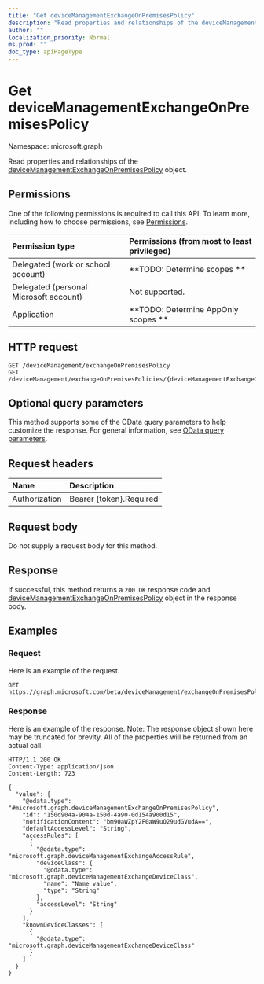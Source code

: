 ```yaml
---
title: "Get deviceManagementExchangeOnPremisesPolicy"
description: "Read properties and relationships of the deviceManagementExchangeOnPremisesPolicy object."
author: ""
localization_priority: Normal
ms.prod: ""
doc_type: apiPageType
---
```


# Get deviceManagementExchangeOnPremisesPolicy

Namespace: microsoft.graph

Read properties and relationships of the [deviceManagementExchangeOnPremisesPolicy](../resources/devicemanagementexchangeonpremisespolicy.md) object.

## Permissions
One of the following permissions is required to call this API. To learn more, including how to choose permissions, see [Permissions](/concepts/permissions-reference.md).

|Permission type|Permissions (from most to least privileged)|
|:---|:---|
|Delegated (work or school account)|**TODO: Determine scopes **|
|Delegated (personal Microsoft account)|Not supported.|
|Application|**TODO: Determine AppOnly scopes **|

## HTTP request
<!-- {
  "blockType": "ignored"
}
-->
``` http
GET /deviceManagement/exchangeOnPremisesPolicy
GET /deviceManagement/exchangeOnPremisesPolicies/{deviceManagementExchangeOnPremisesPolicyId}
```

## Optional query parameters
This method supports some of the OData query parameters to help customize the response. For general information, see [OData query parameters](/graph/query-parameters).

## Request headers
|Name|Description|
|:---|:---|
|Authorization|Bearer {token}.Required|

## Request body
Do not supply a request body for this method.

## Response
If successful, this method returns a `200 OK` response code and [deviceManagementExchangeOnPremisesPolicy](../resources/devicemanagementexchangeonpremisespolicy.md) object in the response body.

## Examples

### Request
Here is an example of the request.
<!-- {
  "blockType": "request",
  "name": "get_devicemanagementexchangeonpremisespolicy"
}
-->
``` http
GET https://graph.microsoft.com/beta/deviceManagement/exchangeOnPremisesPolicy
```

### Response
Here is an example of the response. Note: The response object shown here may be truncated for brevity. All of the properties will be returned from an actual call.
<!-- {
  "blockType": "response",
  "truncated": true,
  "@odata.type": "microsoft.graph.deviceManagementExchangeOnPremisesPolicy"
}
-->
``` http
HTTP/1.1 200 OK
Content-Type: application/json
Content-Length: 723

{
  "value": {
    "@odata.type": "#microsoft.graph.deviceManagementExchangeOnPremisesPolicy",
    "id": "150d904a-904a-150d-4a90-0d154a900d15",
    "notificationContent": "bm90aWZpY2F0aW9uQ29udGVudA==",
    "defaultAccessLevel": "String",
    "accessRules": [
      {
        "@odata.type": "microsoft.graph.deviceManagementExchangeAccessRule",
        "deviceClass": {
          "@odata.type": "microsoft.graph.deviceManagementExchangeDeviceClass",
          "name": "Name value",
          "type": "String"
        },
        "accessLevel": "String"
      }
    ],
    "knownDeviceClasses": [
      {
        "@odata.type": "microsoft.graph.deviceManagementExchangeDeviceClass"
      }
    ]
  }
}
```

